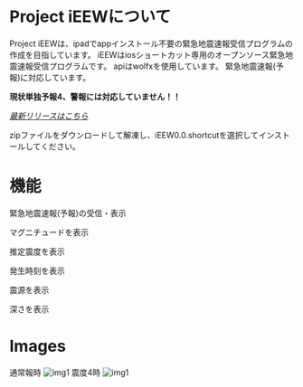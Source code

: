 # Project iEEWについて
Project iEEWは、ipadでappインストール不要の緊急地震速報受信プログラムの作成を目指しています。
iEEWはiosショートカット専用のオープンソース緊急地震速報受信プログラムです。
apiはwolfxを使用しています。
緊急地震速報(予報)に対応しています。

**現状単独予報4、警報には対応していません！！**

*[最新リリースはこちら](https://github.com/Ikaring45/ProjectiEEW/releases)*

zipファイルをダウンロードして解凍し、iEEW0.0.shortcutを選択してインストールしてください。

# 機能
緊急地震速報(予報)の受信・表示

マグニチュードを表示

推定震度を表示

発生時刻を表示

震源を表示

深さを表示
# Images
通常報時
![img1](https://github.com/Ikaring45/iEEW/blob/main/iEEWsindo3.jpg)
震度4時
![img1](https://github.com/Ikaring45/iEEW/blob/main/iEEWsindo4.jpg)
